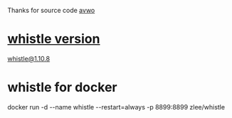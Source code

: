 Thanks for source code
[avwo](https://github.com/avwo/whistle)

# [whistle version](https://www.npmjs.com/package/whistle)
whistle@1.10.8
# whistle for docker
docker run -d --name whistle --restart=always -p 8899:8899 zlee/whistle
